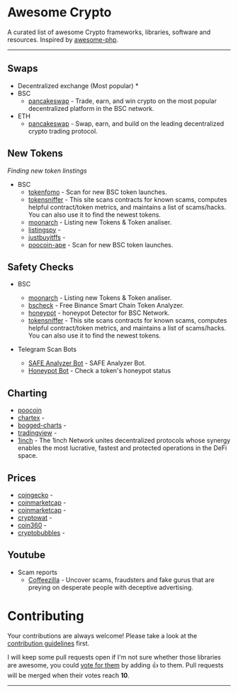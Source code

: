 # Awesome Crypto 

A curated list of awesome Crypto frameworks, libraries, software and resources.
Inspired by [awesome-php](https://github.com/ziadoz/awesome-php).

---


## Swaps
* Decentralized exchange (Most popular)  *
* BSC
    * [pancakeswap](https://pancakeswap.finance) -  Trade, earn, and win crypto on the most popular decentralized platform in the BSC network.
* ETH
    * [pancakeswap](https://pancakeswap.finance) -  Swap, earn, and build on the leading decentralized crypto trading protocol.



## New Tokens

*Finding new token linstings*

* BSC
    * [tokenfomo](https://tokenfomo.io) - Scan for new BSC token launches.
    * [tokensniffer](https://tokensniffer.com) - This site scans contracts for known scams, computes helpful contract/token metrics, and maintains a list of scams/hacks. You can also use it to find the newest tokens. 
    * [moonarch](https://moonarch.app) - Listing new Tokens & Token analiser.
    * [listingspy](https://listingspy.net/pancakeswap/pancakeswap-new-token-listings) - 
    * [justbuyitffs](https://apps.justbuyitffs.com/) - 
    * [poocoin-ape](https://poocoin.app/ape) - Scan for new BSC token launches.



## Safety Checks

* BSC
    * [moonarch](https://moonarch.app) - Listing new Tokens & Token analiser.
    * [bscheck](http://bscheck.eu/) - Free Binance Smart Chain Token Analyzer.
    * [honeypot](https://honeypot.is/) - honeypot Detector for BSC Network.
    * [tokensniffer](https://tokensniffer.com) - This site scans contracts for known scams, computes helpful contract/token metrics, and maintains a list of scams/hacks. You can also use it to find the newest tokens. 


* Telegram Scan Bots
    * [SAFE Analyzer Bot](https://t.me/@SafeAnalyzerbot) - SAFE Analyzer Bot.
    * [Honeypot Bot](https://t.me/@HoneypotChatBot) - Check a token's honeypot status 



## Charting

* [poocoin](https://poocoin.app/)
* [chartex](https://chartex.pro/dashboard) - 
* [bogged-charts](https://charts.bogged.finance/) -
* [tradingview](https://www.tradingview.com/) -
* [1inch](https://1inch.io) - The 1inch Network unites decentralized protocols whose synergy enables the most lucrative, fastest and protected operations in the DeFi space.




## Prices

* [coingecko](https://www.coingecko.com/) -
* [coinmarketcap](https://coinmarketcap.com/) - 
* [coinmarketcap](https://coinpaprika.com/) - 
* [cryptowat](https://cryptowat.ch/) - 
* [coin360](https://coin360.com/) - 
* [cryptobubbles](https://cryptobubbles.net/) - 


## Youtube

* Scam reports
    * [Coffeezilla](https://www.youtube.com/c/Coffeezilla) - Uncover scams, fraudsters and fake gurus that are preying on desperate people with deceptive advertising.

# Contributing

Your contributions are always welcome! Please take a look at the [contribution guidelines](https://github.com/vinta/awesome-python/blob/master/CONTRIBUTING.md) first.

I will keep some pull requests open if I'm not sure whether those libraries are awesome, you could [vote for them](https://github.com/cryptochan-xyz/awesome-cryptocurency/pulls) by adding :+1: to them. Pull requests will be merged when their votes reach **10**.

- - -
